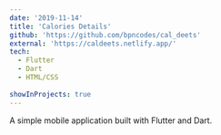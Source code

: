 ```yaml
---
date: '2019-11-14'
title: 'Calories Details'
github: 'https://github.com/bpncodes/cal_deets'
external: 'https://caldeets.netlify.app/'
tech:
  - Flutter
  - Dart
  - HTML/CSS
  
showInProjects: true
---
```


A simple mobile application built with Flutter and Dart.